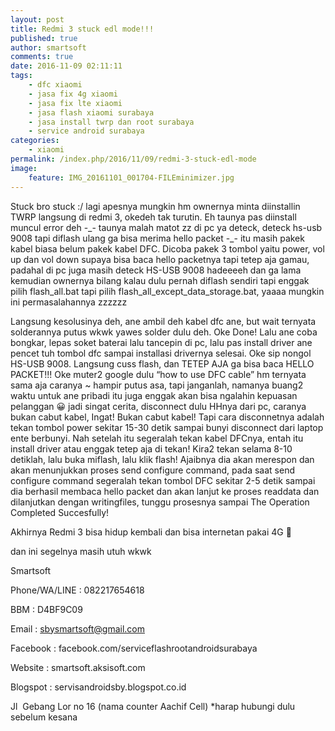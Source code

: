 ```yaml
---
layout: post
title: Redmi 3 stuck edl mode!!!
published: true
author: smartsoft
comments: true
date: 2016-11-09 02:11:11
tags:
    - dfc xiaomi
    - jasa fix 4g xiaomi
    - jasa fix lte xiaomi
    - jasa flash xiaomi surabaya
    - jasa install twrp dan root surabaya
    - service android surabaya
categories:
    - xiaomi
permalink: /index.php/2016/11/09/redmi-3-stuck-edl-mode
image:
    feature: IMG_20161101_001704-FILEminimizer.jpg
---
```

Stuck bro stuck :/ lagi apesnya mungkin hm ownernya minta diinstallin TWRP langsung di redmi 3, okedeh tak turutin. Eh taunya pas diinstall muncul error deh -\_- taunya malah matot zz di pc ya deteck, deteck hs-usb 9008 tapi diflash ulang ga bisa merima hello packet -\_- itu masih pakek kabel biasa belum pakek kabel DFC. Dicoba pakek 3 tombol yaitu power, vol up dan vol down supaya bisa baca hello packetnya tapi tetep aja gamau, padahal di pc juga masih deteck HS-USB 9008 hadeeeeh dan ga lama kemudian ownernya bilang kalau dulu pernah diflash sendiri tapi enggak pilih flash\_all.bat tapi pilih flash\_all\_except\_data_storage.bat, yaaaa mungkin ini permasalahannya zzzzzz

Langsung kesolusinya deh, ane ambil deh kabel dfc ane, but wait ternyata solderannya putus wkwk yawes solder dulu deh. Oke Done! Lalu ane coba bongkar, lepas soket baterai lalu tancepin di pc, lalu pas install driver ane pencet tuh tombol dfc sampai installasi drivernya selesai. Oke sip nongol HS-USB 9008. Langsung cuss flash, dan TETEP AJA ga bisa baca HELLO PACKET!!! Oke muter2 google dulu &#8220;how to use DFC cable&#8221; hm ternyata sama aja caranya ~ hampir putus asa, tapi janganlah, namanya buang2 waktu untuk ane pribadi itu juga enggak akan bisa ngalahin kepuasan pelanggan 😀 jadi singat cerita, disconnect dulu HHnya dari pc, caranya bukan cabut kabel, Ingat! Bukan cabut kabel! Tapi cara disconnetnya adalah tekan tombol power sekitar 15-30 detik sampai bunyi disconnect dari laptop ente berbunyi. Nah setelah itu segeralah tekan kabel DFCnya, entah itu install driver atau enggak tetep aja di tekan! Kira2 tekan selama 8-10 detiklah, lalu buka miflash, lalu klik flash! Ajaibnya dia akan merespon dan akan menunjukkan proses send configure command, pada saat send configure command segeralah tekan tombol DFC sekitar 2-5 detik sampai dia berhasil membaca hello packet dan akan lanjut ke proses readdata dan dilanjutkan dengan writingfiles, tunggu prosesnya sampai The Operation Completed Succesfully!

Akhirnya Redmi 3 bisa hidup kembali dan bisa internetan pakai 4G 🙂













dan ini segelnya masih utuh wkwk



Smartsoft

Phone/WA/LINE : 082217654618
  
BBM : D4BF9C09
  
Email : sbysmartsoft@gmail.com
  
Facebook : facebook.com/serviceflashrootandroidsurabaya
  
Website : smartsoft.aksisoft.com
  
Blogspot : servisandroidsby.blogspot.co.id
  
Jl  Gebang Lor no 16 (nama counter Aachif Cell) *harap hubungi dulu sebelum kesana